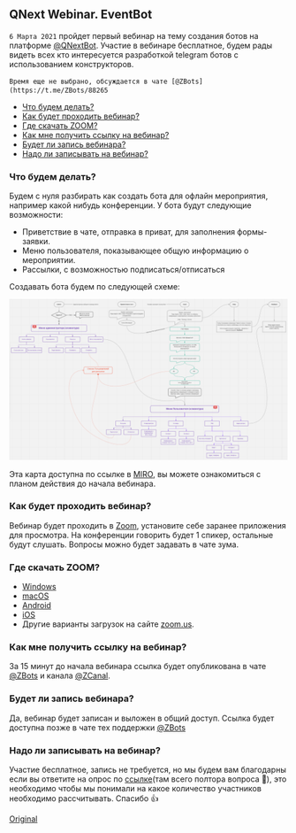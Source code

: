 ## QNext Webinar. EventBot

`6 Марта 2021` пройдет первый вебинар на тему создания ботов на платформе [@QNextBot](http://t.me/qnextbot). Участие в вебинаре бесплатное, будем рады видеть всех кто интересуется разработкой telegram ботов с использованием конструкторов.
```plain
Время еще не выбрано, обсуждается в чате [@ZBots](https://t.me/ZBots/88265
```
* [Что будем делать?](#что-будем-делать?)
* [Как будет проходить вебинар?](#как-будет-проходить-вебинар?)
* [Где скачать ZOOM?](#где-скачать-zoom?)
* [Как мне получить ссылку на вебинар?](#как-мне-получить-ссылку-на-вебинар?)
* [Будет ли запись вебинара?](#будет-ли-запись-вебинара?)
* [Надо ли записывать на вебинар?](#надо-ли-записывать-на-вебинар?)


### Что будем делать?

Будем с нуля разбирать как создать бота для офлайн мероприятия, например какой нибудь конференции. У бота будут следующие возможности:
* Приветствие в чате, отправка в приват, для заполнения формы-заявки.
* Меню пользователя, показывающее общую информацию о мероприятии.
* Рассылки, с возможностью подписаться/отписаться

Создавать бота будем по следующей схеме:

![](./1.png)

Эта карта доступна по ссылке в [MIRO](https://miro.com/app/board/o9J_leIadpY=/), вы можете ознакомиться с планом действия до начала вебинара. 
### Как будет проходить вебинар?

Вебинар будет проходить в [Zoom](https://zoom.us/), установите себе заранее приложения для просмотра. На конференции говорить будет 1 спикер, остальные будут слушать. Вопросы можно будет задавать в чате зума.
### Где скачать ZOOM?
* [Windows](https://zoom.us/client/latest/ZoomInstaller.exe)
* [macOS](https://zoom.us/client/latest/Zoom.pkg)
* [Android](https://play.google.com/store/apps/details?id=us.zoom.videomeetings)
* [iOS](https://apps.apple.com/ru/app/zoom-cloud-meetings/id546505307)
* Другие варианты загрузок на сайте [zoom.us](https://zoom.us/download#client_4meeting).
### Как мне получить ссылку на вебинар?

За 15 минут до начала вебинара ссылка будет опубликована в чате [@ZBots](http://t.me/ZBots) и канала [@ZCanal](https://t.me/ZCanal).
### Будет ли запись вебинара?

Да, вебинар будет записан и выложен в общий доступ. Ссылка будет доступна позже в чате тех поддержки [@ZBots](http://t.me/ZBots)
### Надо ли записывать на вебинар?

Участие бесплатное, запись не требуется, но мы будем вам благодарны если вы ответите на опрос по [ссылке](https://t.me/QNextSupportBot?start=webinar_event_bot)(там всего полтора вопроса 🙂), это необходимо чтобы мы понимали на какое количество участников необходимо рассчитывать. Спасибо 👍




  
[Original](https://telegra.ph/QNext-Webinar-EventBot-03-01)
